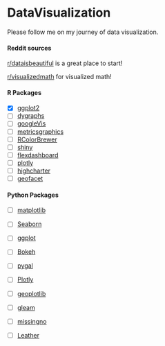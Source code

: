 # DataVisualization

Please follow me on my journey of data visualization.

#### Reddit sources 
[r/dataisbeautiful](https://www.reddit.com/r/dataisbeautiful/) is a great place to start! 

[r/visualizedmath](https://www.reddit.com/r/visualizedmath/) for visualized math! 

#### R Packages 

- [x] [ggplot2](https://cran.r-project.org/web/packages/ggplot2/ggplot2.pdf)
- [ ] [dygraphs](https://rstudio.github.io/dygraphs/index.html)
- [ ] [googleVis](https://github.com/mages/googleVis)
- [ ] [metricsgraphics](http://hrbrmstr.github.io/metricsgraphics/)
- [ ] [RColorBrewer](https://cran.r-project.org/web/packages/RColorBrewer/index.html)
- [ ] [shiny](http://shiny.rstudio.com/)
- [ ] [flexdashboard](https://rmarkdown.rstudio.com/flexdashboard/)
- [ ] [plotly](https://plot.ly/r/)
- [ ] [highcharter](http://jkunst.com/highcharter/)
- [ ] [geofacet](https://github.com/hafen/geofacet)

#### Python Packages 

- [ ] [matplotlib](https://community.modeanalytics.com/python/libraries/matplotlib/)
- [ ] [Seaborn](https://community.modeanalytics.com/python/libraries/seaborn/)
- [ ] [ggplot](http://ggplot2.org/)
- [ ] [Bokeh](https://bokeh.pydata.org/en/latest/)
- [ ] [pygal](http://www.pygal.org/en/latest/index.html)
- [ ] [Plotly](https://plot.ly/python/)
- [ ] [geoplotlib](https://github.com/andrea-cuttone/geoplotlib)
- [ ] [gleam](https://github.com/dgrtwo/gleam)
- [ ] [missingno](https://github.com/ResidentMario/missingno)
- [ ] [Leather](http://leather.readthedocs.io/en/latest/index.html)

